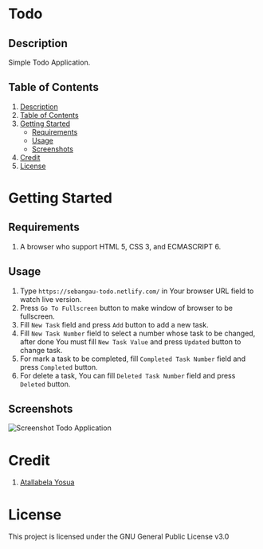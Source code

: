 # Todo

## Description

Simple Todo Application.

## Table of Contents

1. [Description](#description)
2. [Table of Contents](#table-of-contents)
3. [Getting Started](#getting-started)
   - [Requirements](#requirements)
   - [Usage](#usage)
   - [Screenshots](#screenshots)
4. [Credit](#credit)
3. [License](#license)

# Getting Started

## Requirements

1. A browser who support HTML 5, CSS 3, and ECMASCRIPT 6.

## Usage

1. Type ```https://sebangau-todo.netlify.com/``` in Your browser URL field to watch live version.
2. Press ```Go To Fullscreen``` button to make window of browser to be fullscreen.
3. Fill ```New Task``` field and press ```Add``` button to add a new task.
4. Fill ```New Task Number``` field to select a number whose task to be changed, after done You must fill 
   ```New Task Value``` and press ```Updated``` button to change task.
5. For mark a task to be completed, fill ```Completed Task Number``` field and press ```Completed``` button.
6. For delete a task, You can fill ```Deleted Task Number``` field and press ```Deleted``` button.

## Screenshots

![Screenshot Todo Application](https://justanaivedreamer.files.wordpress.com/2019/11/screenshot_2019-11-11-todo.png)

# Credit

1. [Atallabela Yosua](https://github.com/A-Naive-Dreamer)

# License

This project is licensed under the GNU General Public License v3.0
